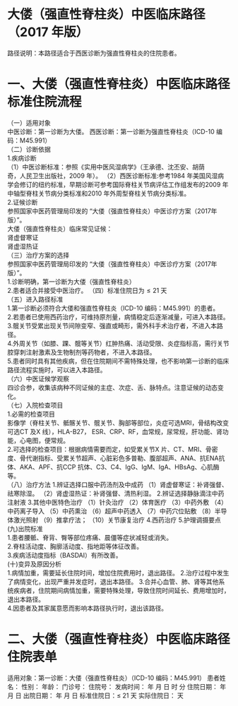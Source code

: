 # 大偻（强直性脊柱炎）中医临床路径 （2017 年版）  
路径说明：本路径适合于西医诊断为强直性脊柱炎的住院患者。  
# 一、大偻（强直性脊柱炎）中医临床路径标准住院流程  
（一）适用对象  
中医诊断：第一诊断为大偻。 西医诊断：第一诊断为强直性脊柱炎（ICD-10 编码：M45.991）  
（二）诊断依据  
1.疾病诊断  
（1）中医诊断标准：参照《实用中医风湿病学》（王承德、沈丕安、胡荫  
奇，人民卫生出版社，2009 年）。 （2）西医诊断标准:参考1984 年美国风湿病学会修订的纽约标准，早期诊断可参考国际脊柱关节病评估工作组发布的2009 年中轴型脊柱关节病分类标准和2010 年外周型脊柱关节病分类标准。  
2.证候诊断  
参照国家中医药管理局印发的 “大偻（强直性脊柱炎）中医诊疗方案（2017年版）”。  
大偻（强直性脊柱炎）临床常见证候：  
肾虚督寒证  
肾虚湿热证  
（三）治疗方案的选择  
参照国家中医药管理局印发的 “大偻（强直性脊柱炎）中医诊疗方案（2017年版）”。  
1.诊断明确，第一诊断为大偻（强直性脊柱炎）  
2.患者适合并接受中医治疗。 （四）标准住院日为${\leqslant}21$ 天  
（五）进入路径标准  
1.第一诊断必须符合大偻和强直性脊柱炎（ICD-10 编码：M45.991）的患者。  
2.若患者已使用西药治疗，可维持原剂量，病情稳定后逐渐减量，可进入本路径。  
3.髋关节受累出现关节间隙变窄、强直或畸形，需外科手术治疗者，不进入本路径。  
4.外周关节（如膝、踝、髋等关节）红肿热痛、活动受限、炎症指标高，需行关节腔穿刺注射激素及生物制剂等药物者，不进入本路径。  
5.患者同时具有其他疾病，但在住院期间不需特殊处理，也不影响第一诊断的临床路径流程实施时，可以进入本路径。  
（六）中医证候学观察  
四诊合参，收集该病种不同证候的主症、次症、舌、脉特点。注意证候的动态变化。  
（七）入院检查项目  
1.必需的检查项目  
影像学（脊柱关节、骶髂关节、髋关节、胸部等部位，炎症可选MRI，骨结构改变可选CT 及X 线），HLA-B27， ESR、CRP、RF，血常规，尿常规，肝功能、肾功能，心电图，便常规。  
2.可选择的检查项目：根据病情需要而定，如受累关节X 片、CT、MRI、骨密度、骨代谢指标、受累关节超声、心脏彩色多普勒、腹部超声、ANA、抗ENA抗体、AKA、APF、抗CCP 抗体、C3、C4、IgG、IgM、IgA、HBsAg、心肌酶等。  
（八）治疗方法 1.辨证选择口服中药汤剂及中成药  （1）肾虚督寒证：补肾强督、祛寒除湿。 （2）肾虚湿热证：补肾强督、清热利湿。 2.辨证选择静脉滴注中药注射液  3.其他中医特色治疗 （1）针灸治疗 （2）体育医疗 （3）中药外敷 （4）中药离子导入 （5）中药熏治 （6）超声中药透入 （7）中药穴位贴敷 （8）半导体激光照射 （9）推拿疗法； （10）关节康复治疗 4.西药治疗  5.护理调摄要点 (九)出院标准  
1.患者腰骶、脊背、臀等部位疼痛、晨僵等症状减轻或消失。  
2.脊柱活动度、胸廓活动度、指地距等体征改善。  
3.疾病活动度指标（BASDAI）有所改善。  
(十)变异及原因分析  
1.病情加重，需要延长住院时间，增加住院费用时，退出路径。 2.治疗过程中发生了病情变化，出现严重并发症时，退出本路径。 3.合并心血管、肺、肾等其他系统疾病者，住院期间病情加重，需要特殊处理，导致住院时间延长、费用增加时，退出本路径。  
4.因患者及其家属意愿而影响本路径执行时，退出该路径。  
# 二、大偻（强直性脊柱炎）中医临床路径住院表单  
适用对象：第一诊断：大偻（强直性脊柱炎）（ICD-10 编码：M45.991）   患者姓名：          性别：    年龄：    门诊号：         住院号：            发病时间：   年  月  日  时  分  住院日期：   年  月  日 出院日期：   年  月   日 标准住院日：$\leqslant~21$ 天           实际住院日：   天  
